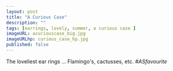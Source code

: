 ```yaml
---
layout: post
title: "A Curious Case"
description: ""
tags: [earrings, lovely, summer, a curious case ]
imageURL: acuriouscase_big.jpg
imageURLhp: curious_case_hp.jpg
published: false
---
```


The loveliest ear rings ... Flamingo's, cactusses, etc.
*#ASfavourite*